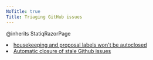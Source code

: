```yaml
---
NoTitle: true
Title: Triaging GitHub issues
---
```

@inherits StatiqRazorPage<IDocument>

<li><a href="https://github.com/reactiveui/ReactiveUI/pull/1448">housekeeping and proposal labels won't be autoclosed</a></li>
<li> <a href="@Context.GetLink("/posts/2017/08/automatic-closure-of-stale-github-issues")">Automatic closure of stale Github issues</a></li>

